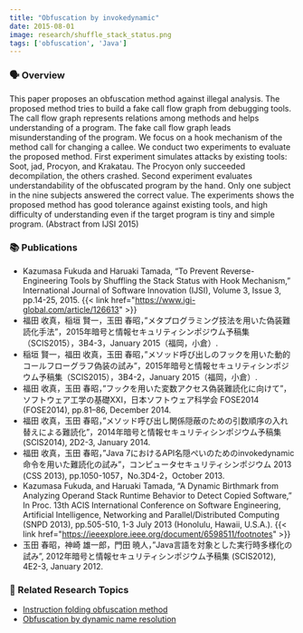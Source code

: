 ```yaml
---
title: "Obfuscation by invokedynamic"
date: 2015-08-01
image: research/shuffle_stack_status.png
tags: ['obfuscation', 'Java']
---
```


### :speaking_head: Overview

This paper proposes an obfuscation method against illegal analysis.
The proposed method tries to build a fake call flow graph from debugging tools.
The call flow graph represents relations among methods and helps understanding of a program.
The fake call flow graph leads misunderstanding of the program.
We focus on a hook mechanism of the method call for changing a callee.
We conduct two experiments to evaluate the proposed method.
First experiment simulates attacks by existing tools: Soot, jad, Procyon, and Krakatau.
The Procyon only succeeded decompilation, the others crashed.
Second experiment evaluates understandability of the obfuscated program by the hand.
Only one subject in the nine subjects answered the correct value.
The experiments shows the proposed method has good tolerance against existing tools, and high difficulty of understanding even if the target program is tiny and simple program.
(Abstract from IJSI 2015)


### :books: Publications

* Kazumasa Fukuda and Haruaki Tamada, “To Prevent Reverse-Engineering Tools by Shuffling the Stack Status with Hook Mechanism,” International Journal of Software Innovation (IJSI), Volume 3, Issue 3, pp.14-25, 2015. {{< link href="https://www.igi-global.com/article/126613" >}}
* 福田 收真，稲垣 賢一，玉田 春昭，”メタプログラミング技法を用いた偽装難読化手法”，2015年暗号と情報セキュリティシンポジウム予稿集（SCIS2015），3B4-3，January 2015（福岡，小倉）.
* 稲垣 賢一，福田 收真，玉田 春昭，”メソッド呼び出しのフックを用いた動的コールフローグラフ偽装の試み”，2015年暗号と情報セキュリティシンポジウム予稿集（SCIS2015），3B4-2，January 2015（福岡，小倉）. 
* 福田 收真，玉田 春昭，”フックを用いた変数アクセス偽装難読化に向けて”，ソフトウェア工学の基礎XXI，日本ソフトウェア科学会 FOSE2014 (FOSE2014), pp.81–86, December 2014.
* 福田 收真，玉田 春昭，”メソッド呼び出し関係隠蔽のための引数順序の入れ替えによる難読化”，2014年暗号と情報セキュリティシンポジウム予稿集 (SCIS2014), 2D2-3, January 2014.
* 福田 收真，玉田 春昭，”Java 7におけるAPI名隠ぺいのためのinvokedynamic命令を用いた難読化の試み”，コンピュータセキュリティシンポジウム 2013 (CSS 2013), pp.1050-1057，No.3D4-2，October 2013.
* Kazumasa Fukuda, and Haruaki Tamada, “A Dynamic Birthmark from Analyzing Operand Stack Runtime Behavior to Detect Copied Software,” In Proc. 13th ACIS International Conference on Software Engineering, Artificial Intelligence, Networking and Parallel/Distributed Computing (SNPD 2013), pp.505-510, 1-3 July 2013 (Honolulu, Hawaii, U.S.A.). {{< link href="https://ieeexplore.ieee.org/document/6598511/footnotes" >}}
* 玉田 春昭，神崎 雄一郎，門田 暁人，”Java言語を対象とした実行時多様化の試み”, 2012年暗号と情報セキュリティシンポジウム予稿集 (SCIS2012), 4E2-3, January 2012.

### :mag_right: Related Research Topics

* [Instruction folding obfuscation method](../obfuscation_by_method_folding)
* [Obfuscation by dynamic name resolution](../obfuscation_by_dnr)

